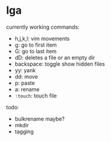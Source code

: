 # lga
currently working commands:
 - h,j,k,l: vim movements
 - g: go to first item
 - G: go to last item
 - dD: deletes a file or an empty dir
 - backspace: toggle show hidden files
 - yy: yank
 - dd: move
 - p: paste
 - a: rename
 - `:touch`: touch file

todo:
 - bulkrename maybe?
 - mkdir
 - tagging
